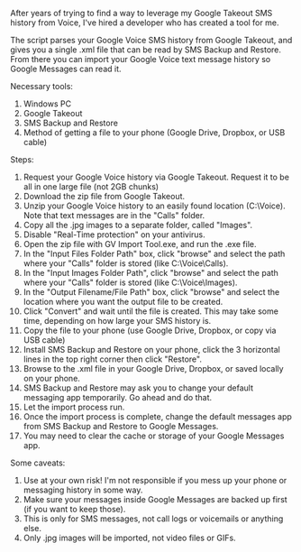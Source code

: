 After years of trying to find a way to leverage my Google Takeout SMS history from Voice, I've hired a developer who has created a tool for me.

The script parses your Google Voice SMS history from Google Takeout, and gives you a single .xml file that can be read by SMS Backup and Restore. From there you can import your Google Voice text message history so Google Messages can read it.

Necessary tools:
1. Windows PC
2. Google Takeout
3. SMS Backup and Restore
4. Method of getting a file to your phone (Google Drive, Dropbox, or USB cable)


Steps:

1. Request your Google Voice history via Google Takeout. Request it to be all in one large file (not 2GB chunks)
2. Download the zip file from Google Takeout.
3. Unzip your Google Voice history to an easily found location (C:\Voice). Note that text messages are in the "Calls" folder.
4. Copy all the .jpg images to a separate folder, called "Images".
5. Disable "Real-Time protection" on your antivirus. 
6. Open the zip file with GV Import Tool.exe, and run the .exe file. 
7. In the "Input Files Folder Path" box, click "browse" and select the path where your "Calls" folder is stored (like C:\Voice\Calls).
8. In the "Input Images Folder Path", click "browse" and select the path where your "Calls" folder is stored (like C:\Voice\Images).
9. In the "Output Filename/File Path" box, click "browse" and select the location where you want the output file to be created. 
10. Click "Convert" and wait until the file is created. This may take some time, depending on how large your SMS history is.
11. Copy the file to your phone (use Google Drive, Dropbox, or copy via USB cable)
12. Install SMS Backup and Restore on your phone, click the 3  horizontal lines in the top right corner then click "Restore".
13. Browse to the .xml file in your Google Drive, Dropbox, or saved locally on your phone. 
14. SMS Backup and Restore may ask you to change your default messaging app temporarily. Go ahead and do that.
15. Let the import process run. 
16. Once the import process is complete, change the default messages app from SMS Backup and Restore to Google Messages.
17. You may need to clear the cache or storage of your Google Messages app. 

Some caveats:

1. Use at your own risk! I'm not responsible if you mess up your phone or messaging history in some way. 
2. Make sure your messages inside Google Messages are backed up first (if you want to keep those).
3. This is only for SMS messages, not call logs or voicemails or anything else.
4. Only .jpg images will be imported, not video files or GIFs.
   

